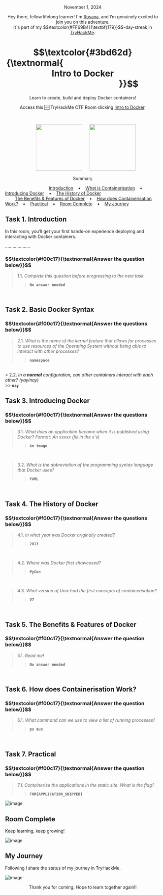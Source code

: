 <p align="center">November 1, 2024</p>
<p align="center">Hey there, fellow lifelong learner! I´m <a href="https://www.linkedin.com/in/rosanafssantos/">Rosana</a>, and I’m genuinely excited to join you on this adventure.<br>
It´s part of my $$\textcolor{#FF69B4}{\textbf{179}}$$-day-streak in  <a href="https://tryhackme.com/r/p/Rosana">TryHackMe</a>.</p>

<h1 align="center">
  $$\textcolor{#3bd62d}{\textnormal{&nbsp;&nbsp;&nbsp;&nbsp;&nbsp;&nbsp;&nbsp;&nbsp;&nbsp;&nbsp;&nbsp;&nbsp;&nbsp;&nbsp;&nbsp;&nbsp;&nbsp;&nbsp;&nbsp;&nbsp;&nbsp;&nbsp;&nbsp;&nbsp;&nbsp;&nbsp;&nbsp;&nbsp;&nbsp;&nbsp;&nbsp;&nbsp;&nbsp;&nbsp;&nbsp;&nbsp;&nbsp;&nbsp;&nbsp;&nbsp;&nbsp;&nbsp;&nbsp;&nbsp;&nbsp;&nbsp;&nbsp; Intro to Docker &nbsp;&nbsp;&nbsp;&nbsp;&nbsp;&nbsp;&nbsp;&nbsp;&nbsp;&nbsp;&nbsp;&nbsp;&nbsp;&nbsp;&nbsp;&nbsp;&nbsp;&nbsp;&nbsp;&nbsp;&nbsp;&nbsp;&nbsp;&nbsp;&nbsp;&nbsp;&nbsp;&nbsp;&nbsp;&nbsp;&nbsp;&nbsp;&nbsp;&nbsp;&nbsp;&nbsp;&nbsp;&nbsp;&nbsp;&nbsp;&nbsp;&nbsp;&nbsp;&nbsp;&nbsp;}}$$
</h1>
<p align="center">Learn to create, build and deploy Docker containers!</p>
<p align="center">Access this 🆓 TryHackMe CTF Room clicking <a href="https://tryhackme.com/r/room/introtodockerk8pdqk">Intro to Docker</a>.</p><br>
<p align="center">
  <img height="150px" hspace="20" src="https://github.com/user-attachments/assets/645b699c-5745-4a0f-96d8-c27152e1c56a">
  <img height="150px" src="https://github.com/user-attachments/assets/dc50dc6c-3299-4109-ad11-92d5aa63c1df">
</p>

<p align="center">Summary</p>

&nbsp;&nbsp;&nbsp;&nbsp;&nbsp;&nbsp;&nbsp;&nbsp;&nbsp;&nbsp;&nbsp;&nbsp;&nbsp;&nbsp;&nbsp;&nbsp;&nbsp;&nbsp;&nbsp;&nbsp;&nbsp;&nbsp;&nbsp;&nbsp;&nbsp;&nbsp;&nbsp;&nbsp;&nbsp;&nbsp;&nbsp;&nbsp;&nbsp;&nbsp;&nbsp;    [Introduction](#1) &nbsp;&nbsp;&nbsp;▪️&nbsp;&nbsp;&nbsp; [What is Containerisation](#2) &nbsp;&nbsp;&nbsp;▪️&nbsp;&nbsp;&nbsp; [Introducing Docker](#3) &nbsp;&nbsp;&nbsp;▪️&nbsp;&nbsp;&nbsp; [The History of Docker](#4) <br>
&nbsp;&nbsp;&nbsp;&nbsp;&nbsp;&nbsp;&nbsp; [The Benefits & Features of Docker](#5) &nbsp;&nbsp;&nbsp;▪️&nbsp;&nbsp;&nbsp; [How does Containerisation Work?](#6) &nbsp;&nbsp;&nbsp;▪️&nbsp;&nbsp;&nbsp; [Practical](#7) &nbsp;&nbsp;&nbsp;▪️&nbsp;&nbsp;&nbsp; [Room Complete](#8) &nbsp;&nbsp;&nbsp;▪️&nbsp;&nbsp;&nbsp; [My Journey](#9) &nbsp;&nbsp;&nbsp;&nbsp;&nbsp;&nbsp;&nbsp;


<h2>Task 1. Introduction<a id='1'></a></h2>

<p>In this room, you’ll get your first hands-on experience deploying and interacting with Docker containers.</p>

<p>....................</p>

<h3 align="left"> $$\textcolor{#f00c17}{\textnormal{Answer the question below}}$$ </h3>

> 1.1. <em>Complete this question before progressing to the next task.</em><br><a id='1.1'></a>
>> <code><strong>No answer needed</strong></code>

<br>

<h2>Task 2. Basic Docker Syntax<a id='2'></a></h2>

<h3 align="left"> $$\textcolor{#f00c17}{\textnormal{Answer the questions below}}$$ </h3>

> 2.1. <em>What is the name of the kernel feature that allows for processes to use resources of the Operating System without being able to interact with other processes? </em><br><a id='2.1'></a>
>> <code><strong>namespace</strong></code>

<br>
> 2.2. <em>In a <strong>normal</strong> configuration, can other containers interact with each other? (yay/nay)</em><br><a id='2.1'></a>
>> <code><strong>nay</strong></code>

<br>

<h2>Task 3. Introducing Docker<a id='3'></a></h2>

<h3 align="left"> $$\textcolor{#f00c17}{\textnormal{Answer the questions below}}$$ </h3>

> 3.1. <em>What does an application become when it is published using Docker? Format: An xxxxx (fill in the x's)</em><br><a id='3.1'></a>
>> <code><strong>An image</strong></code>

<br>

> 3.2. <em>What is the abbreviation of the programming syntax language that Docker uses?</em><br><a id='3.2'></a>
>> <code><strong>YAML</strong></code>

<br>

<h2>Task 4. The History of Docker<a id='4'></a></h2>

<h3 align="left"> $$\textcolor{#f00c17}{\textnormal{Answer the questions below}}$$ </h3>

> 4.1. <em>In what year was Docker originally created?</em><br><a id='4.1'></a>
>> <code><strong>2013</strong></code>

<br>

> 4.2. <em>Where was Docker first showcased?</em><br><a id='4.2'></a>
>> <code><strong>PyCon</strong></code>

<br>

> 4.3. <em>What version of Unix had the first concepts of containerisation?</em><br><a id='4.3'></a>
>> <code><strong>V7</strong></code>

<br>

<h2>Task 5. The Benefits & Features of Docker<a id='5'></a></h2>

<h3 align="left"> $$\textcolor{#f00c17}{\textnormal{Answer the question below}}$$ </h3>

> 5.1. <em>Read me!</em><br><a id='5.1'></a>
>> <code><strong>No answer needed</strong></code>

<br>

<h2>Task 6. How does Containerisation Work?<a id='6'></a></h2>

<h3 align="left"> $$\textcolor{#f00c17}{\textnormal{Answer the question below}}$$ </h3>

> 6.1. <em>What command can we use to view a list of running processes?</em><br><a id='6.1'></a>
>> <code><strong>ps aux</strong></code>

<br>

<h2>Task 7. Practical<a id='7'></a></h2>

<h3 align="left"> $$\textcolor{#f00c17}{\textnormal{Answer the question below}}$$ </h3>

> 7.1. <em>Containerise the applications in the static site. What is the flag? </em><br><a id='6.1'></a>
>> <code><strong>THM{APPLICATION_SHIPPED}</strong></code>

![image](https://github.com/user-attachments/assets/bf26eb92-7c52-4b13-b29c-1ea0c6cca3dc)


<h2>Room Complete<a id='8'></a></h2>
<p>Keep learning, keep growing!<br>

![image](https://github.com/user-attachments/assets/37b1e8ca-94fe-4703-b877-ae4b1760e163)

<h2>My Journey<a id='9'></a></h2>
<p></p>Following I share the status of my journey in TryHackMe.</p>

![image](https://github.com/user-attachments/assets/802e4cf5-cd15-4bd0-9e9b-984127f0799e)

<p style="text-align: center;">Thank you for coming. Hope to learn together again!!</p>
